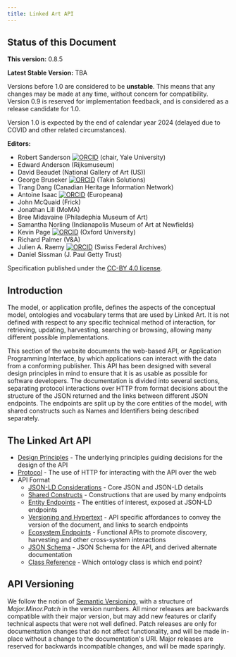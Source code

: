 ```yaml
---
title: Linked Art API
---
```


## Status of this Document

**This version:** 0.8.5

**Latest Stable Version:** TBA

Versions before 1.0 are considered to be **unstable**. This means that any changes may be made at any time, without concern for compatibility. Version 0.9 is reserved for implementation feedback, and is considered as a release candidate for 1.0. 

Version 1.0 is expected by the end of calendar year 2024 (delayed due to COVID and other related circumstances).

**Editors:**

* Robert Sanderson [![ORCID](https://info.orcid.org/wp-content/uploads/2019/11/orcid_16x16.png)](https://orcid.org/0000-0003-4441-6852) (chair, Yale University)
* Edward Anderson (Rijksmuseum)
* David Beaudet (National Gallery of Art (US))
* George Bruseker [![ORCID](https://info.orcid.org/wp-content/uploads/2019/11/orcid_16x16.png)](https://orcid.org/0000-0001-7519-1970) (Takin Solutions)
* Trang Dang (Canadian Heritage Information Network)
* Antoine Isaac [![ORCID](https://info.orcid.org/wp-content/uploads/2019/11/orcid_16x16.png)](https://orcid.org/0000-0001-9767-6979) (Europeana)
* John McQuaid (Frick)
* Jonathan Lill (MoMA)
* Bree Midavaine (Philadephia Museum of Art)
* Samantha Norling (Indianapolis Museum of Art at Newfields)
* Kevin Page [![ORCID](https://info.orcid.org/wp-content/uploads/2019/11/orcid_16x16.png)](https://orcid.org/0000-0002-1668-6540) (Oxford University)
* Richard Palmer (V&A)
* Julien A. Raemy [![ORCID](https://info.orcid.org/wp-content/uploads/2019/11/orcid_16x16.png)](https://orcid.org/0000-0002-4711-5759) (Swiss Federal Archives)
* Daniel Sissman (J. Paul Getty Trust)

Specification published under the [CC-BY 4.0 license](http://creativecommons.org/licenses/by/4.0/).

## Introduction

The model, or application profile, defines the aspects of the conceptual model, ontologies and vocabulary terms that are used by Linked Art. It is not defined with respect to any specific technical method of interaction, for retrieving, updating, harvesting, searching or browsing, allowing many different possible implementations.

This section of the website documents the web-based API, or Application Programming Interface, by which applications can interact with the data from a conforming publisher. This API has been designed with several design principles in mind to ensure that it is as usable as possible for software developers. The documentation is divided into several sections, separating protocol interactions over HTTP from format decisions about the structure of the JSON returned and the links between different JSON endpoints. The endpoints are split up by the core entities of the model, with shared constructs such as Names and Identifiers being described separately.

## The Linked Art API

  * [Design Principles](principles/) - The underlying principles guiding decisions for the design of the API
  * [Protocol](protocol/) - The use of HTTP for interacting with the API over the web
  * API Format
    * [JSON-LD Considerations](json-ld/) - Core JSON and JSON-LD details
    * [Shared Constructs](shared/) - Constructions that are used by many endpoints
    * [Entity Endpoints](endpoint/) - The entities of interest, exposed at JSON-LD endpoints
    * [Versioning and Hypertext](hal/) - API specific affordances to convey the version of the document, and links to search endpoints
    * [Ecosystem Endpoints](ecosystem/) - Functional APIs to promote discovery, harvesting and other cross-system interactions
    * [JSON Schema](schema_docs/) - JSON Schema for the API, and derived alternate documentation
    * [Class Reference](classes) - Which ontology class is which end point?

## API Versioning

We follow the notion of [Semantic Versioning](https://semver.org/spec/v2.0.0.html), with a structure of _Major.Minor.Patch_ in the version numbers.  All minor releases are backwards compatible with their major version, but may add new features or clarify technical aspects that were not well defined. Patch releases are only for documentation changes that do not affect functionality, and will be made in-place without a change to the documentation's URI. Major releases are reserved for backwards incompatible changes, and will be made sparingly.

